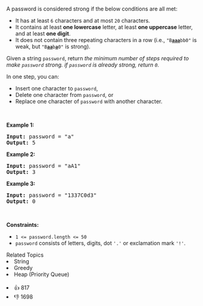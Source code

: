 <p>A password is considered strong if the below conditions are all met:</p>

<ul> 
 <li>It has at least <code>6</code> characters and at most <code>20</code> characters.</li> 
 <li>It contains at least <strong>one lowercase</strong> letter, at least <strong>one uppercase</strong> letter, and at least <strong>one digit</strong>.</li> 
 <li>It does not contain three repeating characters in a row (i.e., <code>"B<u><strong>aaa</strong></u>bb0"</code> is weak, but <code>"B<strong><u>aa</u></strong>b<u><strong>a</strong></u>0"</code> is strong).</li> 
</ul>

<p>Given a string <code>password</code>, return <em>the minimum number of steps required to make <code>password</code> strong. if <code>password</code> is already strong, return <code>0</code>.</em></p>

<p>In one step, you can:</p>

<ul> 
 <li>Insert one character to <code>password</code>,</li> 
 <li>Delete one character from <code>password</code>, or</li> 
 <li>Replace one character of <code>password</code> with another character.</li> 
</ul>

<p>&nbsp;</p> 
<p><strong class="example">Example 1:</strong></p> 
<pre><strong>Input:</strong> password = "a"
<strong>Output:</strong> 5
</pre>
<p><strong class="example">Example 2:</strong></p> 
<pre><strong>Input:</strong> password = "aA1"
<strong>Output:</strong> 3
</pre>
<p><strong class="example">Example 3:</strong></p> 
<pre><strong>Input:</strong> password = "1337C0d3"
<strong>Output:</strong> 0
</pre> 
<p>&nbsp;</p> 
<p><strong>Constraints:</strong></p>

<ul> 
 <li><code>1 &lt;= password.length &lt;= 50</code></li> 
 <li><code>password</code> consists of letters, digits, dot&nbsp;<code>'.'</code> or exclamation mark <code>'!'</code>.</li> 
</ul>

<div><div>Related Topics</div><div><li>String</li><li>Greedy</li><li>Heap (Priority Queue)</li></div></div><br><div><li>👍 817</li><li>👎 1698</li></div>